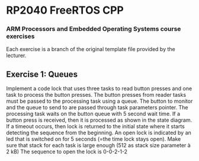 # RP2040 FreeRTOS CPP

### ARM Processors and Embedded Operating Systems course exercises
Each exercise is a branch of the original template file provided by the lecturer.

## Exercise 1: Queues
Implement a code lock that uses three tasks to read button presses and one task to process the button 
presses. The button presses from reader tasks must be passed to the processing task using a queue. The 
button to monitor and the queue to send to are passed through task parameters pointer. 
The processing task waits on the button queue with 5 second wait time. If a button press is received, then it 
is processed as shown in the state diagram. If a timeout occurs, then lock is returned to the initial state 
where it starts detecting the sequence from the beginning. An open lock is indicated by an led that is 
switched on for 5 seconds (=the time lock stays open). 
Make sure that stack for each task is large enough (512 as stack size parameter à 2 kB) 
The sequence to open the lock is 0-0-2-1-2
